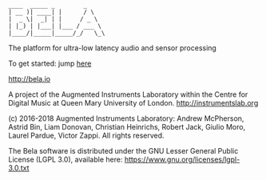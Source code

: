  ```
 ____  _____ _        _    
| __ )| ____| |      / \   
|  _ \|  _| | |     / _ \  
| |_) | |___| |___ / ___ \ 
|____/|_____|_____/_/   \_\
```

The platform for ultra-low latency audio and sensor processing

To get started: jump [here](https://github.com/BelaPlatform/Bela/wiki/Getting-started-with-Bela)



http://bela.io

A project of the Augmented Instruments Laboratory within the
Centre for Digital Music at Queen Mary University of London.
http://instrumentslab.org

(c) 2016-2018 Augmented Instruments Laboratory: Andrew McPherson,
	Astrid Bin, Liam Donovan, Christian Heinrichs, Robert Jack,
	Giulio Moro, Laurel Pardue, Victor Zappi. All rights reserved.

The Bela software is distributed under the GNU Lesser General Public License
(LGPL 3.0), available here: https://www.gnu.org/licenses/lgpl-3.0.txt
